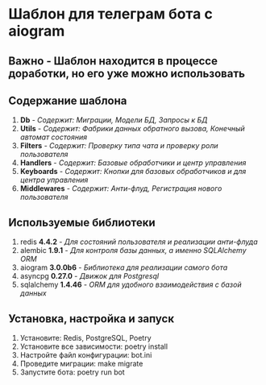 # Шаблон для телеграм бота с aiogram

## Важно - Шаблон находится в процессе доработки, но его уже можно использовать

## Содержание шаблона
1. **Db** - *Содержит: Миграции, Модели БД, Запросы к БД*
2. **Utils** - *Содержит: Фабрики данных обратного вызова, Конечный автомат состояния*
3. **Filters** - *Содержит: Проверку типа чата и проверку роли пользователя*
4. **Handlers** - *Содержит: Базовые обработчики и центр управления*
5. **Keyboards** - *Содержит: Кнопки для базовых обработчиков и для центра управления*
6. **Middlewares** - *Содержит: Анти-флуд, Регистрация нового пользователя*


## Используемые библиотеки
1. redis **4.4.2** - *Для состояний пользователя и реализации анти-флуда*
2. alembic **1.9.1** - *Для контроля базы данных, а именно SQLAlchemy ORM*
3. aiogram **3.0.0b6** - *Библиотека для реализации самого бота*
4. asyncpg **0.27.0** - *Движок для Postgresql*
5. sqlalchemy **1.4.46** - *ORM для удобного взаимодействия с базой данных*

## Установка, настройка и запуск
1. Установите: Redis, PostgreSQL, Poetry
2. Установите все зависимости: poetry install
3. Настройте файл конфигурации: bot.ini
4. Проведите миграции: make migrate
5. Запустите бота: poetry run bot
